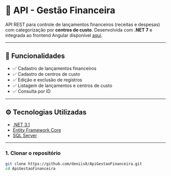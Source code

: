 # 🧾 API - Gestão Financeira

API REST para controle de lançamentos financeiros (receitas e despesas) com categorização por **centros de custo**. Desenvolvida com **.NET 7** e integrada ao frontend Angular disponível [aqui](https://github.com/deniis8/gestaoFinanceira).

---

## 🚀 Funcionalidades

- ✅ Cadastro de lançamentos financeiros
- ✅ Cadastro de centros de custo
- ✅ Edição e exclusão de registros
- ✅ Listagem de lançamentos e centros de custo
- ✅ Consulta por ID

---

## ⚙️ Tecnologias Utilizadas

- [.NET 3.1](https://dotnet.microsoft.com/en-us/download/dotnet/3.1)
- [Entity Framework Core](https://learn.microsoft.com/ef/core/)
- [SQL Server](https://www.microsoft.com/pt-br/sql-server)

---

### 1. Clonar o repositório

```bash
git clone https://github.com/deniis8/ApiGestaoFinanceira.git
cd ApiGestaoFinanceira
